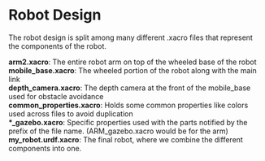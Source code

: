 # Robot Design
The robot design is split among many different .xacro files that represent the components of the robot.

<b>arm2.xacro</b>: The entire robot arm on top of the wheeled base of the robot<br>
<b>mobile_base.xacro</b>: The wheeled portion of the robot along with the main link<br>
<b>depth_camera.xacro</b>: The depth camera at the front of the mobile_base used for obstacle avoidance<br>
<b>common_properties.xacro</b>: Holds some common properties like colors used across files to avoid duplication<br>
<b>*_gazebo.xacro</b>: Specific properties used with the parts notified by the prefix of the file name. (ARM_gazebo.xacro would be for the arm)<br>
<b>my_robot.urdf.xacro</b>: The final robot, where we combine the different components into one.<br>